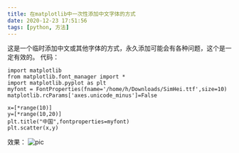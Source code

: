 ```yaml
---
title: 在matplotlib中一次性添加中文字体的方式
date: 2020-12-23 17:51:56
tags: [python, 方法]
---
```

这是一个临时添加中文或其他字体的方式，永久添加可能会有各种问题，这个是一定有效的。
代码：

```
import matplotlib  
from matplotlib.font_manager import *  
import matplotlib.pyplot as plt 
myfont = FontProperties(fname='/home/h/Downloads/SimHei.ttf',size=10)
matplotlib.rcParams['axes.unicode_minus']=False 

x=[*range(10)]
y=[*range(10,20)]
plt.title("中国",fontproperties=myfont)
plt.scatter(x,y)
```
效果：
![pic](2020-12-23_17-50.png)

